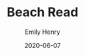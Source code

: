 ---
title: "Beach Read"
book: beach-read
author: Emily Henry
kindle: false
date: 2020-06-07
tags: posts
genres: contemporary romance
review: Rival authors challenge each other to try the other's genre to get past writer's block. Angst and love ensue.
---